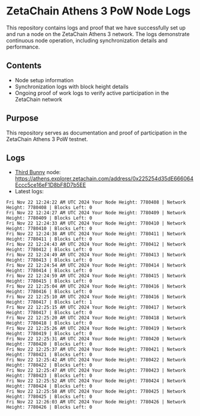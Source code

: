# ZetaChain Athens 3 PoW Node Logs
This repository contains logs and proof that we have successfully set up and run a node on the ZetaChain Athens 3 network. The logs demonstrate continuous node operation, including synchronization details and performance.

## Contents
- Node setup information
- Synchronization logs with block height details
- Ongoing proof of work logs to verify active participation in the ZetaChain network

## Purpose
This repository serves as documentation and proof of participation in the ZetaChain Athens 3 PoW testnet.

## Logs

- [Third Bunny](https://thirdbunny.xyz/) node: https://athens.explorer.zetachain.com/address/0x225254d35dE666064Eccc5ce16eF1D8bF8D7b5EE
- Latest logs:
```
Fri Nov 22 12:24:22 AM UTC 2024 Your Node Height: 7780408 | Network Height: 7780408 | Blocks Left: 0
Fri Nov 22 12:24:27 AM UTC 2024 Your Node Height: 7780409 | Network Height: 7780409 | Blocks Left: 0
Fri Nov 22 12:24:33 AM UTC 2024 Your Node Height: 7780410 | Network Height: 7780410 | Blocks Left: 0
Fri Nov 22 12:24:38 AM UTC 2024 Your Node Height: 7780411 | Network Height: 7780411 | Blocks Left: 0
Fri Nov 22 12:24:43 AM UTC 2024 Your Node Height: 7780412 | Network Height: 7780412 | Blocks Left: 0
Fri Nov 22 12:24:49 AM UTC 2024 Your Node Height: 7780413 | Network Height: 7780413 | Blocks Left: 0
Fri Nov 22 12:24:54 AM UTC 2024 Your Node Height: 7780414 | Network Height: 7780414 | Blocks Left: 0
Fri Nov 22 12:24:59 AM UTC 2024 Your Node Height: 7780415 | Network Height: 7780415 | Blocks Left: 0
Fri Nov 22 12:25:04 AM UTC 2024 Your Node Height: 7780416 | Network Height: 7780416 | Blocks Left: 0
Fri Nov 22 12:25:10 AM UTC 2024 Your Node Height: 7780416 | Network Height: 7780417 | Blocks Left: 1
Fri Nov 22 12:25:15 AM UTC 2024 Your Node Height: 7780417 | Network Height: 7780417 | Blocks Left: 0
Fri Nov 22 12:25:20 AM UTC 2024 Your Node Height: 7780418 | Network Height: 7780418 | Blocks Left: 0
Fri Nov 22 12:25:26 AM UTC 2024 Your Node Height: 7780419 | Network Height: 7780419 | Blocks Left: 0
Fri Nov 22 12:25:31 AM UTC 2024 Your Node Height: 7780420 | Network Height: 7780420 | Blocks Left: 0
Fri Nov 22 12:25:37 AM UTC 2024 Your Node Height: 7780421 | Network Height: 7780421 | Blocks Left: 0
Fri Nov 22 12:25:42 AM UTC 2024 Your Node Height: 7780422 | Network Height: 7780422 | Blocks Left: 0
Fri Nov 22 12:25:47 AM UTC 2024 Your Node Height: 7780423 | Network Height: 7780423 | Blocks Left: 0
Fri Nov 22 12:25:52 AM UTC 2024 Your Node Height: 7780424 | Network Height: 7780424 | Blocks Left: 0
Fri Nov 22 12:25:58 AM UTC 2024 Your Node Height: 7780425 | Network Height: 7780425 | Blocks Left: 0
Fri Nov 22 12:26:03 AM UTC 2024 Your Node Height: 7780426 | Network Height: 7780426 | Blocks Left: 0
```
